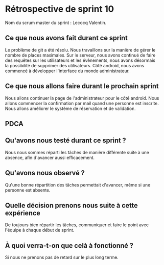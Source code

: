 # Rétrospective de sprint 10 

Nom du scrum master du sprint : Lecocq Valentin.

## Ce que nous avons fait durant ce sprint

Le problème de git a été résolu.
Nous travaillons sur la manière de  gérer le nombre de places maximales.
Sur le serveur, nous avons continué de faire des requêtes sur les utilisateurs et les évènements, nous avons désormais la possibilité de supprimer des utilisateurs. 
Côté android, nous avons commencé à développer l'interface du monde administrateur. 

## Ce que nous allons faire durant le prochain sprint

Nous allons continuer la page de l'administrateur pour le côté android.
Nous allons commencer la confirmation par mail quand une personne est inscrite.
Nous allons améliorer le système de réservation et de validation.

## PDCA

## Qu'avons nous testé durant ce sprint ?

Nous nous sommes réparti les tâches de manière différente suite à une absence, afin d'avancer aussi efficacement.

## Qu'avons nous observé ?

Qu'une bonne répartition des tâches permettait d'avancer, même si une personne est absente.

## Quelle décision prenons nous suite à cette expérience

De toujours bien répartir les tâches, communiquer et faire le point avec l'équipe à chaque début de sprint.

## À quoi verra-t-on que celà à fonctionné ? 

Si nous ne prenons pas de retard sur le plus long terme.
